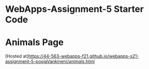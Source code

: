 # WebApps-Assignment-5 Starter Code
# Animals Page
[Hosted at]<https://44-563-webapps-f21.github.io/webapps-s21-assignment-5-poojaVankineni/animals.html>
